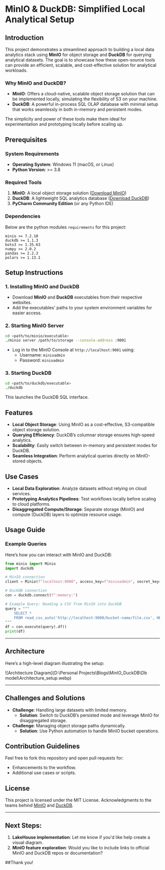 # **MinIO & DuckDB: Simplified Local Analytical Setup**

## **Introduction**

This project demonstrates a streamlined approach to building a local data analytics stack using **MinIO** for object storage and **DuckDB** for querying analytical datasets. The goal is to showcase how these open-source tools can provide an efficient, scalable, and cost-effective solution for analytical workloads.

### **Why MinIO and DuckDB?**
- **MinIO**: Offers a cloud-native, scalable object storage solution that can be implemented locally, simulating the flexibility of S3 on your machine.
- **DuckDB**: A powerful in-process SQL OLAP database with minimal setup that works seamlessly in both in-memory and persistent modes.

The simplicity and power of these tools make them ideal for experimentation and prototyping locally before scaling up.

## **Prerequisites**

### **System Requirements**
- **Operating System**: Windows 11 (macOS, or Linux)
- **Python Version**: >= 3.8

### **Required Tools**
1. **MinIO**: A local object storage solution ([Download MinIO](https://min.io/download))
2. **DuckDB**: A lightweight SQL analytics database ([Download DuckDB](https://duckdb.org/))
3. **PyCharm Community Edition** (or any Python IDE)

### **Dependencies**
Below are the python modules `requirements` for this project:
```plaintext
minio >= 7.2.10
duckdb >= 1.1.3
boto3 >= 1.35.63
numpy >= 2.0.2
pandas >= 2.2.3
polars >= 1.13.1
```

## **Setup Instructions**

### **1. Installing MinIO and DuckDB**
- Download **MinIO** and **DuckDB** executables from their respective websites.
- Add the executables' paths to your system environment variables for easier access.

### **2. Starting MinIO Server**
```bash
cd <path/to/minio/executable>
./minio server /path/to/storage --console-address :9001
```
- Log in to the MinIO Console at `http://localhost:9001` using:
  - Username: `minioadmin`
  - Password: `minioadmin`

### **3. Starting DuckDB**
```bash
cd <path/to/duckdb/executable>
./duckdb
```
This launches the DuckDB SQL interface.

## **Features**
- **Local Object Storage**: Using MinIO as a cost-effective, S3-compatible object storage solution.
- **Querying Efficiency**: DuckDB’s columnar storage ensures high-speed analytics.
- **Scalability**: Easily switch between in-memory and persistent modes for DuckDB.
- **Seamless Integration**: Perform analytical queries directly on MinIO-stored objects.

## **Use Cases**
- **Local Data Exploration**: Analyze datasets without relying on cloud services.
- **Prototyping Analytics Pipelines**: Test workflows locally before scaling to cloud platforms.
- **Disaggregated Compute/Storage**: Separate storage (MinIO) and compute (DuckDB) layers to optimize resource usage.

## **Usage Guide**

### **Example Queries**
Here’s how you can interact with MinIO and DuckDB:
```python
from minio import Minio
import duckdb

# MinIO connection
client = Minio(f"localhost:9000", access_key=f"minioadmin", secret_key=f"minioadmin", secure=False)

# DuckDB connection
con = duckdb.connect(f":memory:")

# Example Query: Reading a CSV from MinIO into DuckDB
query = """
    SELECT * 
    FROM read_csv_auto('http://localhost:9000/bucket-name/file.csv', HEADER=True)
"""
df = con.execute(query).df()
print(df)
```

---

## **Architecture**
Here’s a high-level diagram illustrating the setup:

![Architecture Diagram](D:\Personal Projects\Blogs\MinIO_DuckDB\Db model\Architecture_setup.webp)

---

## **Challenges and Solutions**
- **Challenge**: Handling large datasets with limited memory.
  - **Solution**: Switch to DuckDB’s persisted mode and leverage MinIO for disaggregated storage.
- **Challenge**: Managing object storage paths dynamically.
  - **Solution**: Use Python automation to handle MinIO bucket operations.


## **Contribution Guidelines**
Feel free to fork this repository and open pull requests for:
- Enhancements to the workflow.
- Additional use cases or scripts.


## **License**
This project is licensed under the MIT License. Acknowledgments to the teams behind [MinIO](https://min.io) and [DuckDB](https://duckdb.org).

---

## Next Steps:
1. **LakeHouse implementation**: Let me know if you'd like help create a visual diagram.
2. **MinIO feature exploration**: Would you like to include links to official MinIO and DuckDB repos or documentation?

##Thank you!